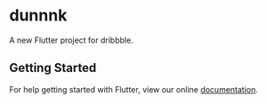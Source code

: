 # dunnnk

A new Flutter project for dribbble.

## Getting Started

For help getting started with Flutter, view our online
[documentation](https://flutter.io/).
